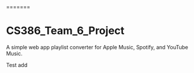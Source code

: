 =======
# CS386_Team_6_Project
A simple web app playlist converter for Apple Music, Spotify, and YouTube Music.

Test add